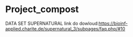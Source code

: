 # Project_compost
 DATA SET SUPERNATURAL
link do dowloud:https://bioinf-applied.charite.de/supernatural_3/subpages/faq.php/#10
